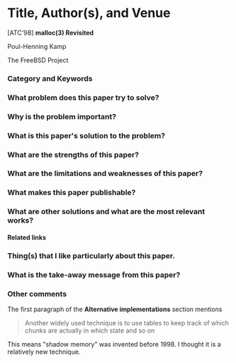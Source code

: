 # Title, Author(s), and Venue
[ATC'98] **malloc(3) Revisited**

Poul-Henning Kamp

The FreeBSD Project

### Category and Keywords

### What problem does this paper try to solve?

### Why is the problem important?

### What is this paper's solution to the problem?

### What are the strengths of this paper?

### What are the limitations and weaknesses of this paper?

### What makes this paper publishable?

### What are other solutions and what are the most relevant works?

#### Related links

### Thing(s) that I like particularly about this paper.

### What is the take-away message from this paper?

### Other comments
The first paragraph of the **Alternative implementations** section mentions

> Another widely used technique is to use tables to keep track of which chunks
are actually in which state and so on

This means "shadow memory" was invented before 1998. I thought it is a
relatively new technique.

